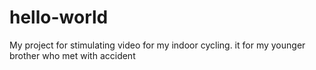 # hello-world
My project for stimulating video for my indoor cycling. 
it for my younger brother who met with accident
